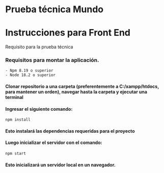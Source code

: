 # Prueba técnica Mundo

# Instrucciones para Front End
Requisito para la prueba técnica 

### Requisitos para montar la aplicación.
```
- Npm 8.19 o superior
- Node 18.2 o superior
```
#### Clonar repositorio a una carpeta (preferentemente a C:/xampp/htdocs, para mantener un orden), navegar hasta la carpeta y ejecutar una terminal
#### Ingresar el siguiente comando:

```
npm install
```
#### Esto instalará las dependencias requeridas para el proyecto

#### Luego inicializar el servidor con el comando:

```
npm start
```
#### Esto inicializará un servidor local en un navegador.
